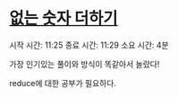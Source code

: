 # [없는 숫자 더하기](https://programmers.co.kr/learn/courses/30/lessons/86051)

시작 시간: 11:25
종료 시간: 11:29
소요 시간: 4분

가장 인기있는 풀이와 방식이 똑같아서 놀랐다!

reduce에 대한 공부가 필요하다.
